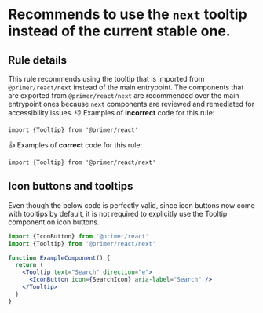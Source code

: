 # Recommends to use the `next` tooltip instead of the current stable one.

## Rule details

This rule recommends using the tooltip that is imported from `@primer/react/next` instead of the main entrypoint. The components that are exported from `@primer/react/next` are recommended over the main entrypoint ones because `next` components are reviewed and remediated for accessibility issues.
👎 Examples of **incorrect** code for this rule:

```tsx
import {Tooltip} from '@primer/react'
```

👍 Examples of **correct** code for this rule:

```tsx
import {Tooltip} from '@primer/react/next'
```

## Icon buttons and tooltips

Even though the below code is perfectly valid, since icon buttons now come with tooltips by default, it is not required to explicitly use the Tooltip component on icon buttons.

```jsx
import {IconButton} from '@primer/react'
import {Tooltip} from '@primer/react/next'

function ExampleComponent() {
  return (
    <Tooltip text="Search" direction="e">
      <IconButton icon={SearchIcon} aria-label="Search" />
    </Tooltip>
  )
}
```
